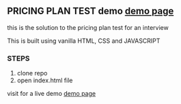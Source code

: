 ## PRICING PLAN TEST demo [demo page](http://plans-and-pricing.netlify.app)

this is the solution to the pricing plan test for an interview

This is built using vanilla HTML, CSS and JAVASCRIPT

### STEPS

1. clone repo
2. open index.html file

visit for a live demo [demo page](http://plans-and-pricing.netlify.app)

